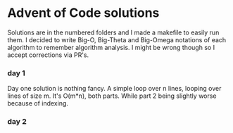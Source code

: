 # Advent of Code solutions

Solutions are in the numbered folders and I made a makefile to easily run them. I decided 
to write Big-O, Big-Theta and Big-Omega notations of each algorithm to remember 
algorithm analysis. I might be wrong though so I accept corrections via PR's.

### day 1

Day one solution is nothing fancy. A simple loop over n lines, looping over lines of size m.
It's O(m*n), both parts. While part 2 being slightly worse because of indexing. 

### day 2




